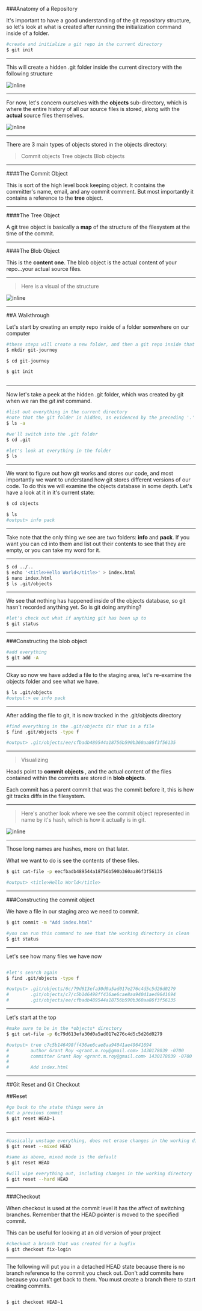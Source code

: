 
###Anatomy of a Repository

It's important to have a good understanding of the git repository structure, so let's look at what is created after running the initialization command inside of a folder. 

```bash
#create and initialize a git repo in the current directory
$ git init
```

---

This will create a hidden .git folder inside the current directory with the following structure

![inline](http://s3.amazonaws.com/grant-wdi/git-basics/git-rep-struct.png )

---

For now, let's concern ourselves with the **objects** sub-directory, which is where the entire history of all our source files is stored, along with the **actual** source files themselves. 

![inline](http://s3.amazonaws.com/grant-wdi/git-basics/git-snapshots.png )

---
There are 3  main types of objects stored in the objects directory:

>Commit objects
>Tree objects
>Blob objects


---
####The Commit Object

This is sort of the high level book keeping object. It contains the committer's name, email, and any commit comment. But most importantly it contains a reference to the **tree** object. 

---
####The Tree Object

A git tree object is basically a **map** of the structure of the filesystem at the time of the 
commit. 

---

####The Blob Object

This is the **content one**. The blob object is the actual content of
your repo...your actual source files.  

---

> Here is a visual of the structure

![inline](http://s3.amazonaws.com/grant-wdi/git-basics/git-objects.png)

---

##A Walkthrough

Let's start by creating an empty repo inside of a folder somewhere on our computer

```bash
#these steps will create a new folder, and then a git repo inside that folder
$ mkdir git-journey

$ cd git-journey

$ git init
 
```

---
Now let's take a peek at the hidden .git folder, which was created by git when we ran the *git init* command. 

```bash
#list out everything in the current directory
#note that the git folder is hidden, as evidenced by the preceding '.'
$ ls -a

#we'll switch into the .git folder
$ cd .git

#let's look at everything in the folder 
$ ls 

```
---
We want to figure out how git works and stores our code, and most importantly we want to understand
how git stores different versions of our code. 
To do this we will examine the objects database in some depth. Let's have a look at it in it's 
current state: 

```bash
$ cd objects

$ ls 
#output> info pack

```
---
Take note that the only thing we see are two folders: **info** and **pack**. If you want you can cd into them and list out their contents to see that they are empty, or you can take 
my word for it. 

---

```bash
$ cd ../..
$ echo '<title>Hello World</title>' > index.html
$ nano index.html
$ ls .git/objects

```
---
We see that nothing has happened inside of the objects database, so git hasn't recorded anything 
yet. So is git doing anything?

```bash
#let's check out what if anything git has been up to
$ git status

```
---
###Constructing the blob object


```bash
#add everything   
$ git add -A

```
---

Okay so now we have added a file to the staging area, let's re-examine the objects folder and
see what we have. 

```bash
$ ls .git/objects
#output:> ee info pack
```

---

After adding the file to git, it is now tracked in the .git/objects directory

```bash
#find everything in the .git/objects dir that is a file
$ find .git/objects -type f

#output> .git/objects/ee/cfbadb489544a18756b590b360aa86f3f56135
```

---

>Visualizing

 Heads point to **commit objects** , and the actual content of the files contained within
the commits are stored in **blob objects**.

Each commit has a parent commit that was the commit before it, this is how git tracks diffs in the filesystem. 

---

> Here's another look where we see the commit object represented in name by it's hash, which is
how it actually is in git. 

![inline](http://s3.amazonaws.com/grant-wdi/git-basics/git-commits.jpeg )

---

Those long names are hashes, more on that later. 

What we want to do is see the contents of these files. 

```bash
$ git cat-file -p eecfbadb489544a18756b590b360aa86f3f56135

#output> <title>Hello World</title>
```

---
###Constructing the commit object

We have a file in our staging area we need to commit. 

```bash
$ git commit -m "Add index.html"

#you can run this command to see that the working directory is clean
$ git status
```
---

Let's see how many files we have now

```bash

#let's search again
$ find .git/objects -type f

#output> .git/objects/6c/79d613efa30d0a5ad017e276c4d5c5d26d0279
#        .git/objects/c7/c5b146498ff436ae6cae8aa94041ae49641694
#        .git/objects/ee/cfbadb489544a18756b590b360aa86f3f56135

```
---


Let's start at the top

```bash
#make sure to be in the *objects* directory
$ git cat-file -p 6c79d613efa30d0a5ad017e276c4d5c5d26d0279

#output> tree c7c5b146498ff436ae6cae8aa94041ae49641694
#        author Grant Roy <grant.m.roy@gmail.com> 1430178039 -0700
#        committer Grant Roy <grant.m.roy@gmail.com> 1430178039 -0700
#         
#        Add index.html
```

---

##Git Reset and Git Checkout

##Reset

```bash
#go back to the state things were in 
#at a previous commit 
$ git reset HEAD~1 
 
```
---

```bash
#basically unstage everything, does not erase changes in the working directory
$ git reset --mixed HEAD

#same as above, mixed mode is the default
$ git reset HEAD

#will wipe everything out, including changes in the working directory
$ git reset --hard HEAD

```
---

###Checkout

When checkout is used at the commit level it has the affect of switching branches. Remember that the HEAD pointer is moved to 
the specified commit.
 
This can be useful for looking at an old version of your project

```bash
#checkout a branch that was created for a bugfix
$ git checkout fix-login
```
---

The following will put you in a detached HEAD state because there is no branch reference to the commit you check out. Don't add commits
here because you can't get back to them. You must create a branch there to start creating commits. 

```bash

$ git checkout HEAD~1

```
